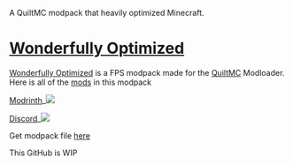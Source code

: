 A QuiltMC modpack that heavily optimized Minecraft.

# [Wonderfully Optimized](https://modrinth.com/modpack/wonderfully)
[Wonderfully Optimized](https://modrinth.com/modpack/wonderfully) is a FPS modpack made for the [QuiltMC](https://quiltmc.org/) Modloader. Here is all of the [mods](https://github.com/IGNavais/WonderfullyOptimized/blob/main/ModsIncluded.md) in this modpack

[Modrinth](https://modrinth.com/modpack/wonderfully)_![](https://img.shields.io/modrinth/dt/pqwhFxwV?style=for-the-badge)

[Discord](https://discord.gg/UyYUgAQnJm)_![](https://img.shields.io/discord/1012116214866264074?style=for-the-badge)

Get modpack file [here](https://github.com/IGNavais/WonderfullyOptimized/releases)

This GitHub is WIP
